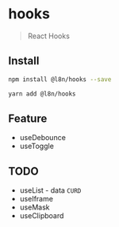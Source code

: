 # hooks

> React Hooks

## Install

```bash
npm install @l8n/hooks --save
```

```bash
yarn add @l8n/hooks
```

## Feature

* useDebounce
* useToggle

## TODO

* useList - data `CURD`
* useIframe
* useMask
* useClipboard
